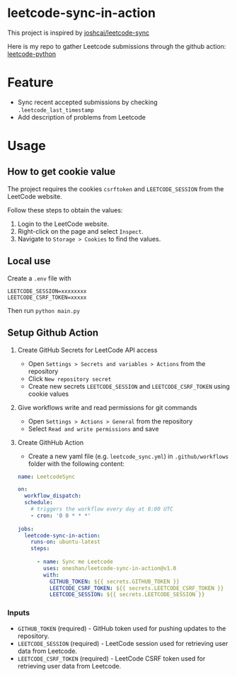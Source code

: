 # leetcode-sync-in-action

This project is inspired by [joshcai/leetcode-sync](https://github.com/joshcai/leetcode-sync)

Here is my repo to gather Leetcode submissions through the github action: [leetcode-python](https://github.com/oneshan/leetcode-python)

# Feature

 - Sync recent accepted submissions by checking `.leetcode_last_timestamp`
 - Add description of problems from Leetcode

# Usage

## How to get cookie value

The project requires the cookies `csrftoken` and `LEETCODE_SESSION` from the LeetCode website.

Follow these steps to obtain the values:

1. Login to the LeetCode website.
2. Right-click on the page and select `Inspect`.
3. Navigate to `Storage > Cookies` to find the values.


## Local use

Create a `.env` file with 
```
LEETCODE_SESSION=xxxxxxxx
LEETCODE_CSRF_TOKEN=xxxxx
```
Then run `python main.py`

## Setup Github Action

1. Create GitHub Secrets for LeetCode API access

    - Open `Settings > Secrets and variables > Actions` from the repository
    - Click `New repository secret`
    - Create new secrets `LEETCODE_SESSION` and `LEETCODE_CSRF_TOKEN` using cookie values

2. Give workflows write and read permissions for git commands

    - Open `Settings > Actions > General` from the repository
    - Select `Read and write permissions` and save

3. Create GithHub Action

    - Create a new yaml file (e.g. `leetcode_sync.yml`) in `.github/workflows` folder with the following content:
    ```yaml
    name: LeetcodeSync

    on:
      workflow_dispatch:
      schedule:
        # triggers the workflow every day at 0:00 UTC
        - cron: '0 0 * * *'
        
    jobs:
      leetcode-sync-in-action:
        runs-on: ubuntu-latest
        steps:
        
          - name: Sync me Leetcode
            uses: oneshan/leetcode-sync-in-action@v1.0
            with:
              GITHUB_TOKEN: ${{ secrets.GITHUB_TOKEN }}
              LEETCODE_CSRF_TOKEN: ${{ secrets.LEETCODE_CSRF_TOKEN }}
              LEETCODE_SESSION: ${{ secrets.LEETCODE_SESSION }}
    ```

### Inputs

- `GITHUB_TOKEN` (required) - GitHub token used for pushing updates to the repository.
- `LEETCODE_SESSION` (required) - LeetCode session used for retrieving user data from Leetcode.
- `LEETCODE_CSRF_TOKEN` (required) - LeetCode CSRF token used for retrieving user data from Leetcode.
